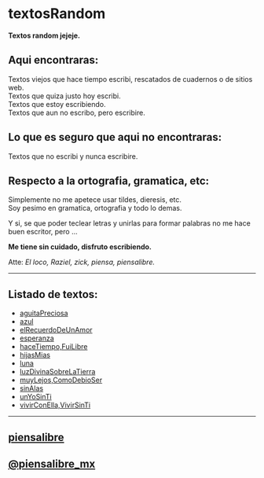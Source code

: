 # textosRandom
**Textos random jejeje.**

## Aqui encontraras:
Textos viejos que hace tiempo escribi, rescatados de cuadernos o de sitios web.  
Textos que quiza justo hoy escribi.  
Textos que estoy escribiendo.  
Textos que aun no escribo, pero escribire.  

## Lo que es seguro que aqui no encontraras:
Textos que no escribi y nunca escribire.

## Respecto a la ortografia, gramatica, etc:
Simplemente no me apetece usar tildes, dieresis, etc.  
Soy pesimo en gramatica, ortografia y todo lo demas.

Y si, se que poder teclear letras y unirlas para formar palabras no me hace buen escritor, pero ...

**Me tiene sin cuidado, disfruto escribiendo.**

Atte: *El loco, Raziel, zick, piensa, piensalibre.*  

***

## Listado de textos:
* [aguitaPreciosa](aguitaPreciosa.md)
* [azul](azul.md)
* [elRecuerdoDeUnAmor](elRecuerdoDeUnAmor.md)
* [esperanza](esperanza.md)
* [haceTiempo,FuiLibre](haceTiempo,FuiLibre.md)
* [hijasMias](hijasMias.md)
* [luna](luna.md)
* [luzDivinaSobreLaTierra](luzDivinaSobreLaTierra.md)
* [muyLejos,ComoDebioSer](muyLejos,ComoDebioSer.md)
* [sinAlas](sinAlas.md)
* [unYoSinTi](unYoSinTi.md)
* [vivirConElla,VivirSinTi](vivirConElla,VivirSinTi.md)

***

## [piensalibre](https://piensalibre.github.io/)

## [@piensalibre_mx](https://twitter.com/piensalibre_mx)

